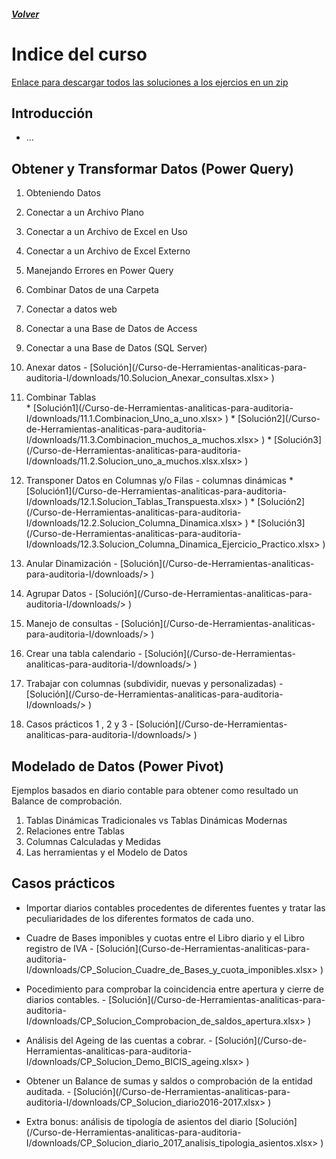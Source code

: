 ##### [Volver](/Curso-de-Herramientas-analiticas-para-auditoria-I/pages/Indice_curso.html)
<script src="https://kit.fontawesome.com/065728df02.js" crossorigin="anonymous"></script>
# Indice del curso

[Enlace para descargar todos las soluciones a los ejercios en un zip](https://raulbm.github.io/Curso-de-Herramientas-analiticas-para-auditoria-I/downloads/Soluciones.zip)

## Introducción
  *	 ...

## Obtener y Transformar Datos (Power Query)
  1. Obteniendo Datos
  1.	Conectar a un Archivo Plano 
  1.	Conectar a un Archivo de Excel en Uso 
  1.	Conectar a un Archivo de Excel Externo 
  1.	Manejando Errores en Power Query 
  1.	Combinar Datos de una Carpeta  
  1.	Conectar a datos web
  1.	Conectar a una Base de Datos de Access 
  1.	Conectar a una Base de Datos (SQL Server)  
  1.	Anexar datos -  [Solución](/Curso-de-Herramientas-analiticas-para-auditoria-I/downloads/10.Solucion_Anexar_consultas.xlsx> </a>)
  1.	Combinar Tablas   
    * [Solución1](/Curso-de-Herramientas-analiticas-para-auditoria-I/downloads/11.1.Combinacion_Uno_a_uno.xlsx> </a>)
    * [Solución2](/Curso-de-Herramientas-analiticas-para-auditoria-I/downloads/11.3.Combinacion_muchos_a_muchos.xlsx> </a>)
    * [Solución3](/Curso-de-Herramientas-analiticas-para-auditoria-I/downloads/11.2.Solucion_uno_a_muchos.xlsx.xlsx> </a>)
  1.	Transponer Datos en Columnas y/o Filas - columnas dinámicas 
    *  [Solución1](/Curso-de-Herramientas-analiticas-para-auditoria-I/downloads/12.1.Solucion_Tablas_Transpuesta.xlsx> </a>)
    *  [Solución2](/Curso-de-Herramientas-analiticas-para-auditoria-I/downloads/12.2.Solucion_Columna_Dinamica.xlsx> </a>)
    *  [Solución3](/Curso-de-Herramientas-analiticas-para-auditoria-I/downloads/12.3.Solucion_Columna_Dinamica_Ejercicio_Practico.xlsx> </a>)

  1.	Anular Dinamización -  [Solución](/Curso-de-Herramientas-analiticas-para-auditoria-I/downloads/> </a>)
  1.	Agrupar Datos -  [Solución](/Curso-de-Herramientas-analiticas-para-auditoria-I/downloads/> </a>)
  1.    Manejo de consultas -  [Solución](/Curso-de-Herramientas-analiticas-para-auditoria-I/downloads/> </a>)
  1.    Crear una tabla calendario -  [Solución](/Curso-de-Herramientas-analiticas-para-auditoria-I/downloads/> </a>)
  1.    Trabajar con columnas (subdividir, nuevas y personalizadas) -  [Solución](/Curso-de-Herramientas-analiticas-para-auditoria-I/downloads/> </a>)
  1.    Casos prácticos 1 , 2  y 3 -  [Solución](/Curso-de-Herramientas-analiticas-para-auditoria-I/downloads/> </a>)

 
## Modelado de Datos (Power Pivot)
  Ejemplos basados en diario contable para obtener como resultado un Balance de comprobación.
  1.	Tablas Dinámicas Tradicionales vs Tablas Dinámicas Modernas
  1.	Relaciones entre Tablas
  1.	Columnas Calculadas y Medidas
  1.	Las herramientas y el Modelo de Datos

## Casos prácticos
*	Importar diarios contables procedentes de diferentes fuentes y tratar las peculiaridades de los diferentes formatos de cada uno. 
*	Cuadre de Bases imponibles y cuotas entre el Libro diario y el Libro registro de IVA - [Solución](Curso-de-Herramientas-analiticas-para-auditoria-I/downloads/CP_Solucion_Cuadre_de_Bases_y_cuota_imponibles.xlsx> </a>)
*	Pocedimiento para comprobar la coincidencia entre apertura y cierre de diarios contables. - [Solución](/Curso-de-Herramientas-analiticas-para-auditoria-I/downloads/CP_Solucion_Comprobacion_de_saldos_apertura.xlsx> </a>)
*	Análisis del Ageing de las cuentas a cobrar. - [Solución](/Curso-de-Herramientas-analiticas-para-auditoria-I/downloads/CP_Solucion_Demo_BICIS_ageing.xlsx> </a>)
*	Obtener un Balance de sumas y saldos o comprobación de la entidad auditada. - [Solución](/Curso-de-Herramientas-analiticas-para-auditoria-I/downloads/CP_Solucion_diario2016-2017.xlsx> </a>)

* Extra bonus: análisis de tipología de asientos del diario [Solución](/Curso-de-Herramientas-analiticas-para-auditoria-I/downloads/CP_Solucion_diario_2017_analisis_tipologia_asientos.xlsx> </a>)

